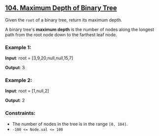## [104. Maximum Depth of Binary Tree](https://leetcode.com/problems/maximum-depth-of-binary-tree/)


Given the `root` of a binary tree, return its maximum depth.

A binary tree's **maximum depth** is the number of nodes along the longest path from the root node down to the farthest leaf node.


### Example 1:

**Input**: root = [3,9,20,null,null,15,7]

**Output**: 3


### Example 2:

**Input**: root = [1,null,2]

**Output**: 2


### Constraints:

- The number of nodes in the tree is in the range `[0, 104]`.
- `-100 <= Node.val <= 100`